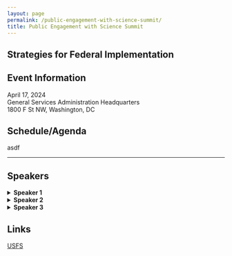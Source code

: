 ```yaml
---
layout: page
permalink: /public-engagement-with-science-summit/
title: Public Engagement with Science Summit
---
```

 
## Strategies for Federal Implementation
<div class="grid-row grid-gap r-m">
  <div class="usa-width-one-half">
    <div class="usa-card">
      <div class="usa-card__body text-center">
      <h2 class="usa-card__heading">Event Information</h2>
      <p class="usa-card__text">April 17, 2024<br>
General Services Administration Headquarters<br>
1800 F St NW, Washington, DC</p>
    </div>
  </div>
</div>
<div class="usa-width-one-half">
  <div class="usa-card">
    <div class="usa-card__body text-center">
    <h2 class="usa-card__heading">Schedule/Agenda</h2>
    <p class="usa-card__text">asdf</p>
  </div>
</div>
</div>
</div>
</div>
<hr>



## Speakers
<details>
  <summary><b>Speaker 1</b></summary>
  <p>Here is their bio.</p>
</details>

<details>
  <summary><b>Speaker 2</b></summary>
  <p>Here is their bio.</p>
</details>

<details>
  <summary><b>Speaker 3</b></summary>
  <p>Here is their bio.</p>
</details>


## Links

[USFS](https://www.citizenscience.gov/catalog/usfs)

